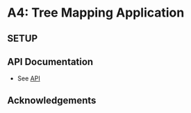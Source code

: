 # A4: Tree Mapping Application

## SETUP


## API Documentation

* See [API](API.md)

## Acknowledgements